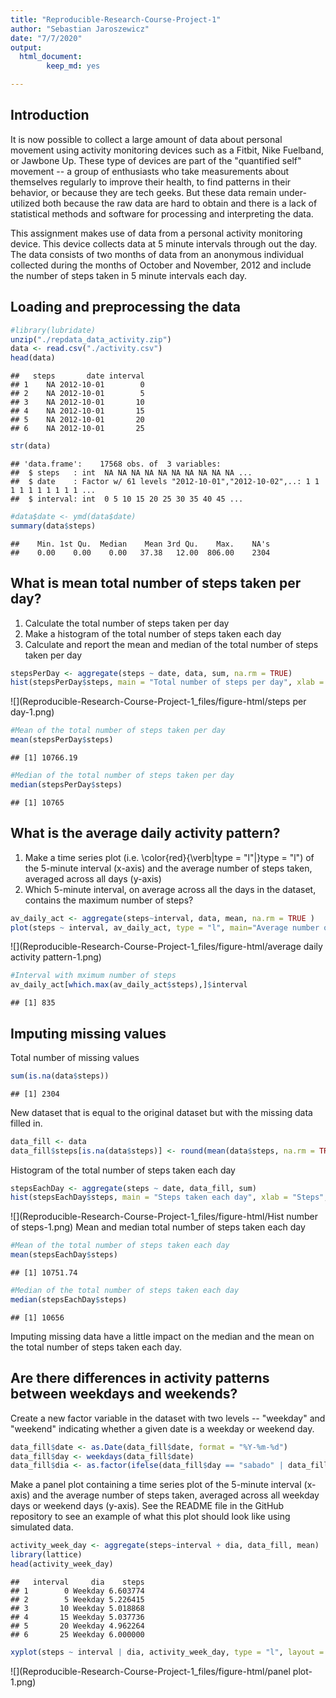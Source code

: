 ```yaml
---
title: "Reproducible-Research-Course-Project-1"
author: "Sebastian Jaroszewicz"
date: "7/7/2020"
output: 
  html_document:
        keep_md: yes

---
```




## Introduction

It is now possible to collect a large amount of data about personal movement using activity monitoring devices such as a Fitbit, Nike Fuelband, or Jawbone Up. These type of devices are part of the "quantified self" movement -- a group of enthusiasts who take measurements about themselves regularly to improve their health, to find patterns in their behavior, or because they are tech geeks. But these data remain under-utilized both because the raw data are hard to obtain and there is a lack of statistical methods and software for processing and interpreting the data.

This assignment makes use of data from a personal activity monitoring device. This device collects data at 5 minute intervals through out the day. The data consists of two months of data from an anonymous individual collected during the months of October and November, 2012 and include the number of steps taken in 5 minute intervals each day.

## Loading and preprocessing the data

```r
#library(lubridate)
unzip("./repdata_data_activity.zip")
data <- read.csv("./activity.csv")
head(data)
```

```
##   steps       date interval
## 1    NA 2012-10-01        0
## 2    NA 2012-10-01        5
## 3    NA 2012-10-01       10
## 4    NA 2012-10-01       15
## 5    NA 2012-10-01       20
## 6    NA 2012-10-01       25
```

```r
str(data)
```

```
## 'data.frame':	17568 obs. of  3 variables:
##  $ steps   : int  NA NA NA NA NA NA NA NA NA NA ...
##  $ date    : Factor w/ 61 levels "2012-10-01","2012-10-02",..: 1 1 1 1 1 1 1 1 1 1 ...
##  $ interval: int  0 5 10 15 20 25 30 35 40 45 ...
```

```r
#data$date <- ymd(data$date)
summary(data$steps)
```

```
##    Min. 1st Qu.  Median    Mean 3rd Qu.    Max.    NA's 
##    0.00    0.00    0.00   37.38   12.00  806.00    2304
```

## What is mean total number of steps taken per day?
1. Calculate the total number of steps taken per day
2. Make a histogram of the total number of steps taken each day
3. Calculate and report the mean and median of the total number of steps taken per day

```r
stepsPerDay <- aggregate(steps ~ date, data, sum, na.rm = TRUE)
hist(stepsPerDay$steps, main = "Total number of steps per day", xlab = "Steps per day",ylim = c(0,20),breaks = seq(0,25000, by=2500))
```

![](Reproducible-Research-Course-Project-1_files/figure-html/steps per day-1.png)<!-- -->

```r
#Mean of the total number of steps taken per day
mean(stepsPerDay$steps)
```

```
## [1] 10766.19
```

```r
#Median of the total number of steps taken per day
median(stepsPerDay$steps)
```

```
## [1] 10765
```
## What is the average daily activity pattern?

1. Make a time series plot (i.e. \color{red}{\verb|type = "l"|}type = "l") of the 5-minute interval (x-axis) and the average number of steps taken, averaged across all days (y-axis)
2. Which 5-minute interval, on average across all the days in the dataset, contains the maximum number of steps?

```r
av_daily_act <- aggregate(steps~interval, data, mean, na.rm = TRUE )
plot(steps ~ interval, av_daily_act, type = "l", main="Average number of steps")
```

![](Reproducible-Research-Course-Project-1_files/figure-html/average daily activity pattern-1.png)<!-- -->

```r
#Interval with mximum number of steps
av_daily_act[which.max(av_daily_act$steps),]$interval
```

```
## [1] 835
```

## Imputing missing values
Total number of missing values

```r
sum(is.na(data$steps))
```

```
## [1] 2304
```
New dataset that is equal to the original dataset but with the missing data filled in.

```r
data_fill <- data
data_fill$steps[is.na(data$steps)] <- round(mean(data$steps, na.rm = TRUE))
```
Histogram of the total number of steps taken each day

```r
stepsEachDay <- aggregate(steps ~ date, data_fill, sum)
hist(stepsEachDay$steps, main = "Steps taken each day", xlab = "Steps",ylim = c(0,30),breaks = seq(0,25000, by=2500))
```

![](Reproducible-Research-Course-Project-1_files/figure-html/Hist number of steps-1.png)<!-- -->
Mean and median total number of steps taken each day

```r
#Mean of the total number of steps taken each day
mean(stepsEachDay$steps)
```

```
## [1] 10751.74
```

```r
#Median of the total number of steps taken each day
median(stepsEachDay$steps)
```

```
## [1] 10656
```
 
Imputing missing data have a little impact on the median and the mean on the total number of steps taken each day.

## Are there differences in activity patterns between weekdays and weekends?
Create a new factor variable in the dataset with two levels -- "weekday" and "weekend" indicating whether a given date is a weekday or weekend day.

```r
data_fill$date <- as.Date(data_fill$date, format = "%Y-%m-%d")
data_fill$day <- weekdays(data_fill$date)
data_fill$dia <- as.factor(ifelse(data_fill$day == "sabado" | data_fill$day == "domingo","Weekend","Weekday"))
```
Make a panel plot containing a time series plot of the 5-minute interval (x-axis) and the average number of steps taken, averaged across all weekday days or weekend days (y-axis). See the README file in the GitHub repository to see an example of what this plot should look like using simulated data.

```r
activity_week_day <- aggregate(steps~interval + dia, data_fill, mean)
library(lattice)
head(activity_week_day)
```

```
##   interval     dia    steps
## 1        0 Weekday 6.603774
## 2        5 Weekday 5.226415
## 3       10 Weekday 5.018868
## 4       15 Weekday 5.037736
## 5       20 Weekday 4.962264
## 6       25 Weekday 6.000000
```

```r
xyplot(steps ~ interval | dia, activity_week_day, type = "l", layout = c(1, 2), xlab = "Interval", ylab = "Number of steps")
```

![](Reproducible-Research-Course-Project-1_files/figure-html/panel plot-1.png)<!-- -->
